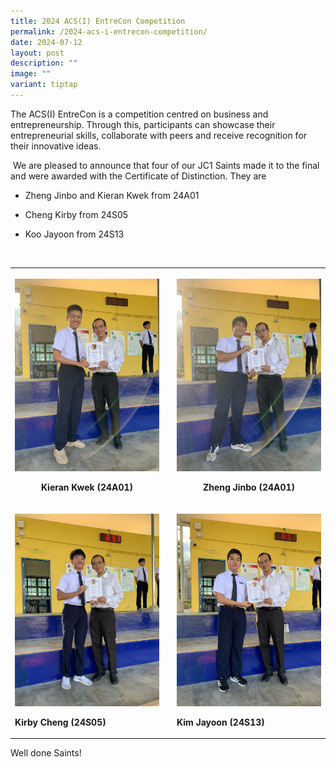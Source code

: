 ```yaml
---
title: 2024 ACS(I) EntreCon Competition
permalink: /2024-acs-i-entrecon-competition/
date: 2024-07-12
layout: post
description: ""
image: ""
variant: tiptap
---
```

<p>The ACS(I) EntreCon is a competition centred on business and entrepreneurship.
Through this, participants can showcase their entrepreneurial skills, collaborate
with peers and receive recognition for their innovative ideas.</p>
<p>&nbsp;We are pleased to announce that four of our JC1 Saints made it to
the final and were awarded with the Certificate of Distinction. They are</p>
<ul data-tight="true" class="tight">
<li>
<p>Zheng Jinbo and Kieran Kwek from 24A01</p>
</li>
<li>
<p>Cheng Kirby from 24S05</p>
</li>
<li>
<p>Koo Jayoon from 24S13</p>
</li>
</ul>
<p>&nbsp;</p>
<table style="minWidth: 75px">
<colgroup>
<col>
<col>
<col>
</colgroup>
<tbody>
<tr>
<th rowspan="1" colspan="1">
<p></p>
<div class="isomer-image-wrapper">
<img style="width: 100%" height="auto" width="100%" alt="" src="/images/Announcements/2024 ACS(I) EntreCon/Kieran_Kwek_24A01.jpg">
</div>
<p>Kieran Kwek (24A01)</p>
</th>
<th rowspan="1" colspan="1">
<p></p>
</th>
<th rowspan="1" colspan="1">
<p></p>
<div class="isomer-image-wrapper">
<img style="width: 100%" height="auto" width="100%" alt="" src="/images/Announcements/2024 ACS(I) EntreCon/Zheng_Jinbo_24A01.jpg">
</div>
<p>Zheng Jinbo (24A01)</p>
</th>
</tr>
<tr>
<td rowspan="1" colspan="1">
<p></p>
<div class="isomer-image-wrapper">
<img style="width: 100%" height="auto" width="100%" alt="" src="/images/Announcements/2024 ACS(I) EntreCon/Cheng_Kirby_24S05.jpg">
</div>
<p><strong>Kirby Cheng (24S05)</strong>
</p>
</td>
<td rowspan="1" colspan="1">
<p></p>
</td>
<td rowspan="1" colspan="1">
<p></p>
<div class="isomer-image-wrapper">
<img style="width: 100%" height="auto" width="100%" alt="" src="/images/Announcements/2024 ACS(I) EntreCon/Kim_Jayoon_24S13.jpg">
</div>
<p><strong>Kim Jayoon (24S13)</strong>
</p>
</td>
</tr>
</tbody>
</table>
<p>Well done Saints!</p>